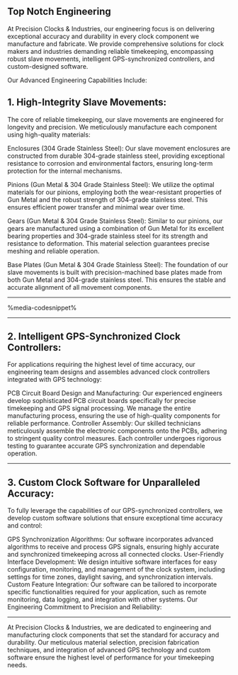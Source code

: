 ## Top Notch Engineering

At Precision Clocks & Industries, our engineering focus is on delivering exceptional accuracy and durability in every clock component we manufacture and fabricate. We provide comprehensive solutions for clock makers and industries demanding reliable timekeeping, encompassing robust slave movements, intelligent GPS-synchronized controllers, and custom-designed software.

<!--more-->

Our Advanced Engineering Capabilities Include:

## 1. High-Integrity Slave Movements:

The core of reliable timekeeping, our slave movements are engineered for longevity and precision. We meticulously manufacture each component using high-quality materials:

Enclosures (304 Grade Stainless Steel): Our slave movement enclosures are constructed from durable 304-grade stainless steel, providing exceptional resistance to corrosion and environmental factors, ensuring long-term protection for the internal mechanisms.

Pinions (Gun Metal & 304 Grade Stainless Steel): We utilize the optimal materials for our pinions, employing both the wear-resistant properties of Gun Metal and the robust strength of 304-grade stainless steel. This ensures efficient power transfer and minimal wear over time.

Gears (Gun Metal & 304 Grade Stainless Steel): Similar to our pinions, our gears are manufactured using a combination of Gun Metal for its excellent bearing properties and 304-grade stainless steel for its strength and resistance to deformation. This material selection guarantees precise meshing and reliable operation.

Base Plates (Gun Metal & 304 Grade Stainless Steel): The foundation of our slave movements is built with precision-machined base plates made from both Gun Metal and 304-grade stainless steel. This ensures the stable and accurate alignment of all movement components.

---

%media-codesnippet%

---

## 2. Intelligent GPS-Synchronized Clock Controllers:

For applications requiring the highest level of time accuracy, our engineering team designs and assembles advanced clock controllers integrated with GPS technology:

PCB Circuit Board Design and Manufacturing: Our experienced engineers develop sophisticated PCB circuit boards specifically for precise timekeeping and GPS signal processing. We manage the entire manufacturing process, ensuring the use of high-quality components for reliable performance.
Controller Assembly: Our skilled technicians meticulously assemble the electronic components onto the PCBs, adhering to stringent quality control measures. Each controller undergoes rigorous testing to guarantee accurate GPS synchronization and dependable operation.

---

## 3. Custom Clock Software for Unparalleled Accuracy:

To fully leverage the capabilities of our GPS-synchronized controllers, we develop custom software solutions that ensure exceptional time accuracy and control:

GPS Synchronization Algorithms: Our software incorporates advanced algorithms to receive and process GPS signals, ensuring highly accurate and synchronized timekeeping across all connected clocks.
User-Friendly Interface Development: We design intuitive software interfaces for easy configuration, monitoring, and management of the clock system, including settings for time zones, daylight saving, and synchronization intervals.
Custom Feature Integration: Our software can be tailored to incorporate specific functionalities required for your application, such as remote monitoring, data logging, and integration with other systems.
Our Engineering Commitment to Precision and Reliability:

---

At Precision Clocks & Industries, we are dedicated to engineering and manufacturing clock components that set the standard for accuracy and durability. Our meticulous material selection, precision fabrication techniques, and integration of advanced GPS technology and custom software ensure the highest level of performance for your timekeeping needs.
